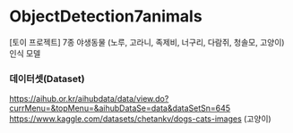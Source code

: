 # ObjectDetection7animals
[토이 프로젝트] 7종 야생동물 (노루, 고라니, 족제비, 너구리, 다람쥐, 청솔모, 고양이) 인식 모델

### 데이터셋(Dataset)
https://aihub.or.kr/aihubdata/data/view.do?currMenu=&topMenu=&aihubDataSe=data&dataSetSn=645
https://www.kaggle.com/datasets/chetankv/dogs-cats-images (고양이)
